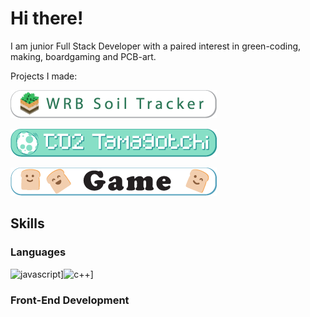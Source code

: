 # Hi there!

I am junior Full Stack Developer with a paired interest in green-coding, making, boardgaming and PCB-art.

Projects I made:

[![forthebadge soiltracker](https://raw.githubusercontent.com/zikaden/Soil-Tracker/main/client/src/assets/badge_logo.png?token=GHSAT0AAAAAABYNPLDRZV2SEXRNBSH5LIEIYYXS34Q)](https://wrbsoiltracker.herokuapp.com/)

[![forthebadge co2tamagotchi](https://raw.githubusercontent.com/zikaden/CO2_Tamagotchi/master/public/images/badge_logo.png)](https://co2tamagotchiapp.herokuapp.com/)

[![forthebadge toastgame](https://raw.githubusercontent.com/zikaden/Toast-Game/master/assets/badge_logo.png)](https://zikaden.github.io/Toast-Game/)



## Skills

### Languages
![javascript](https://img.shields.io/badge/JavaScript-F7DF1E?style=for-the-badge&logo=javascript&logoColor=black)]![c++](https://img.shields.io/badge/C%2B%2B-00599C?style=for-the-badge&logo=c%2B%2B&logoColor=white)]

### Front-End Development
